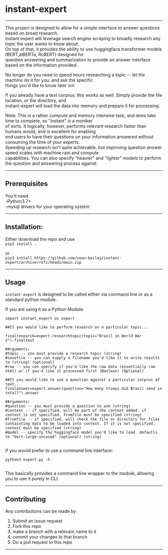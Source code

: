 
# instant-expert  
  
---  
  
This project is designed to allow for a simple interface to answer questions based on broad research.  
Instant expert will leverage search engine scraping to broadly research any topic the user wants to know about.  
On top of that, it provides the ability to use huggingface transformer models (BERT,alBERTa, RoBERT) designed for   
question answering and summarization to provide an answer interface based on the information provided.   
  
No longer do you need to spend hours researching a topic -- let the machine do it for you, and ask the specific  
things you'd like to know later on!  
  
If you already have a text corprus, this works as well. Simply provide the file location, or the directory, and   
instant-expert will load the data into memory and prepare it for processing.  
  
Note: This is a rather compute and memory intensive task, and does take time to complete, so "instant" is a moniker  
of sorts. It logically, however, performs relevant research faster than humans would, and is excellent for enabling  
end users to have their questions on your information answered without consuming the time of your experts.  
Speeding up research isn't quite achievable, but improving question answer speed scales with machine ram and compute  
capabilities. You can also specify "heavier" and "lighter" models to perform the question and answering process against.  
  
  
---  

## Prerequisites

  
  
  
You'll need   
-Python3.7+  
-mysql drivers for your operating system  
  
---  
  
  

## Installation:

 
  
  
Either download the repo and use  
```pip3 install .```  
  
or  
```pip3 install https://github.com/sean-bailey/instant-expert/archive/refs/heads/main.zip```  
  
---  
  

## Usage

  
  
  
`instant-expert` is designed to be called either via command line or as a standard python module.  
  
If you are using it as a Python Module:  
  
```  
import instant_expert as expert  
  
##If you would like to perform research on a particular topic...  
  
finalresearch=expert.researchtopic(topic="Brazil in World War 2").finaltext  
  
#Arguments:  
#topic -- you must provide a research topic (string)  
#savefile -- you can supply a filename you'd like it to write results to (string) (optional)  
#raw -- you can specify if you'd like the raw data (essentially raw html) or if you'd like it processed first (Boolean) (Optional)  
  
##If you would like to ask a question against a particular corprus of text...  
finalanswer=expert.answer(question="How many troops did Brazil send in total?").answer  
  
#Arguments:  
#question -- you must provide a question to ask (string)  
#context -- if specified, will be part of the context added. if context is not specified, fromfile must be specified (string)  
#fromfile -- if specified, will check the file or directory for files containting data to be loaded into context. If it is not specified, context must be specified (string)  
#model -- specify the huggingface model you'd like to load. defautls to "bert-large-uncased" (optional) (string)  
  
```  
  
If you would prefer to use a command line interface:  
  
```  
python3 expert.py -h  
  
```  
This basically provides a command line wrapper to the module, allowing you to use it purely in CLI.  

  
---  
  

## Contributing

  
  
  
Any contributions can be made by  
1) Submit an issue request  
2) Fork this repo  
3) make a branch with a relevant name to it  
4) commit your changes to that branch  
5) Do a pull request to this repo  
  
---